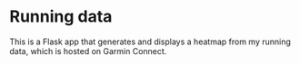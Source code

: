 # Running data
This is a Flask app that generates and displays a heatmap from my running data, which is hosted on Garmin Connect.

